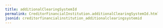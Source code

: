 ```yaml
---
title: additionalClearingSystemId
permalink: CreditorFinancialInstitution.additionalClearingSystemId.html
jsonid: creditorfinancialinstitution_additionalclearingsystemid
---
```

